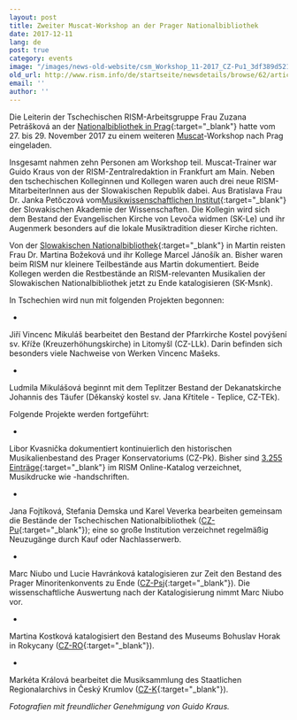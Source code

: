 ```yaml
---
layout: post
title: Zweiter Muscat-Workshop an der Prager Nationalbibliothek
date: 2017-12-11
lang: de
post: true
category: events
image: "/images/news-old-website/csm_Workshop_11-2017_CZ-Pu1_3df389d521.jpg"
old_url: http://www.rism.info/de/startseite/newsdetails/browse/62/article/64/second-muscat-workshop-in-prague.html
email: ''
author: ''
---
```


Die Leiterin der Tschechischen RISM-Arbeitsgruppe Frau Zuzana Petrášková an der [Nationalbibliothek in Prag](http://www.en.nkp.cz/){:target="_blank"} hatte vom 27. bis 29. November 2017 zu einem weiteren [Muscat](/de/community/muscat.html)-Workshop nach Prag eingeladen.

Insgesamt nahmen zehn Personen am Workshop teil. Muscat-Trainer war Guido Kraus von der RISM-Zentralredaktion in Frankfurt am Main. Neben den tschechischen Kolleginnen und Kollegen waren auch drei neue RISM-MitarbeiterInnen aus der Slowakischen Republik dabei. Aus Bratislava Frau Dr. Janka Petőczová vom[Musikwissenschaftlichen Institut](http://uhv.sav.sk/en/){:target="_blank"} der Slowakischen Akademie der Wissenschaften. Die Kollegin wird sich dem Bestand der Evangelischen Kirche von Levoča widmen (SK-Le) und ihr Augenmerk besonders auf die lokale Musiktradition dieser Kirche richten.

Von der [Slowakischen Nationalbibliothek](http://www.snk.sk/en/){:target="_blank"} in Martin reisten Frau Dr. Martina Božeková und ihr Kollege Marcel Jánošík an. Bisher waren beim RISM nur kleinere Teilbestände aus Martin dokumentiert. Beide Kollegen werden die Restbestände an RISM-relevanten Musikalien der Slowakischen Nationalbibliothek jetzt zu Ende katalogisieren (SK-Msnk).

In Tschechien wird nun mit folgenden Projekten begonnen:

-

Jiří Vincenc Mikuláš bearbeitet den Bestand der Pfarrkirche Kostel povýšení sv. Kříže (Kreuzerhöhungskirche) in Litomyšl (CZ-LLk). Darin befinden sich besonders viele Nachweise von Werken Vincenc Mašeks.

-

Ludmila Mikulášová beginnt mit dem Teplitzer Bestand der Dekanatskirche Johannis des Täufer (Děkanský kostel sv. Jana Křtitele - Teplice, CZ-TEk).

Folgende Projekte werden fortgeführt:

-

Libor Kvasnička dokumentiert kontinuierlich den historischen Musikalienbestand des Prager Konservatoriums (CZ-Pk). Bisher sind [3.255 Einträge](https://opac.rism.info/search?View=rism&siglum=CZ-Pk){:target="_blank"} im RISM Online-Katalog verzeichnet, Musikdrucke wie -handschriften.

-

Jana Fojtíková, Stefania Demska und Karel Veverka bearbeiten gemeinsam die Bestände der Tschechischen Nationalbibliothek ([CZ-Pu](https://opac.rism.info/search?View=rism&siglum=CZ-Pu&Language=en){:target="_blank"}); eine so große Institution verzeichnet regelmäßig Neuzugänge durch Kauf oder Nachlasserwerb.

-

Marc Niubo und Lucie Havránková katalogisieren zur Zeit den Bestand des Prager Minoritenkonvents zu Ende ([CZ-Psj](https://opac.rism.info/search?View=rism&siglum=CZ-Psj&Language=en){:target="_blank"}). Die wissenschaftliche Auswertung nach der Katalogisierung nimmt Marc Niubo vor.

-

Martina Kostková katalogisiert den Bestand des Museums Bohuslav Horak in Rokycany ([CZ-RO](https://opac.rism.info/search?View=rism&siglum=CZ-RO&Language=en){:target="_blank"}).

-

Markéta Králová bearbeitet die Musiksammlung des Staatlichen Regionalarchivs in Český Krumlov ([CZ-K](https://opac.rism.info/search?View=rism&siglum=CZ-K&Language=en){:target="_blank"}).

_Fotografien mit freundlicher Genehmigung von Guido Kraus._


